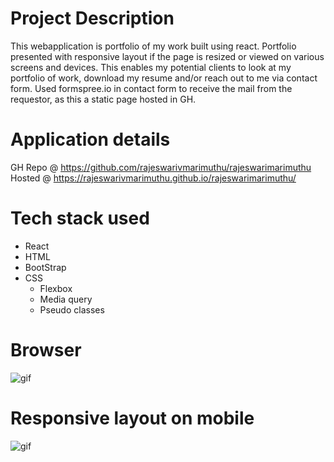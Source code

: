 # Project Description
This webapplication is portfolio of my work built using react. Portfolio presented with responsive layout if the page is resized or viewed on various screens and devices. This enables my potential clients to look at my portfolio of work, download my resume and/or reach out to me via contact form. Used formspree.io in contact form to receive the mail from the requestor, as this a static page hosted in GH. 

# Application details 
GH Repo @ https://github.com/rajeswarivmarimuthu/rajeswarimarimuthu <br/>
Hosted  @ https://rajeswarivmarimuthu.github.io/rajeswarimarimuthu/

# Tech stack used
- React
- HTML
- BootStrap
- CSS 
    - Flexbox
    - Media query 
    - Pseudo classes


# Browser
![gif](./src/images/Portfolio_Walkthrough.gif)

# Responsive layout on mobile
![gif](./src/images/Portfolio_Walkthrough_mobile.gif)
